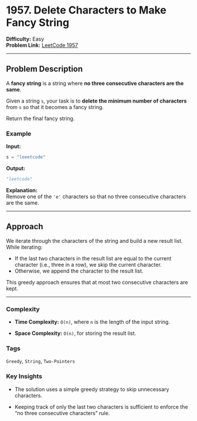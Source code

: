 # 1957. Delete Characters to Make Fancy String

**Difficulty:** Easy  
**Problem Link:** [LeetCode 1957](https://leetcode.com/problems/delete-characters-to-make-fancy-string/)

---

## Problem Description

A **fancy string** is a string where **no three consecutive characters are the same**.

Given a string `s`, your task is to **delete the minimum number of characters** from `s` so that it becomes a fancy string.

Return the final fancy string.

### Example

**Input:**
```python
s = "leeetcode"
```

**Output:**
```python
"leetcode"
```

**Explanation:**  
Remove one of the `'e'` characters so that no three consecutive characters are the same.

---

## Approach

We iterate through the characters of the string and build a new result list. While iterating:

- If the last two characters in the result list are equal to the current character (i.e., three in a row), we skip the current character.
- Otherwise, we append the character to the result list.

This greedy approach ensures that at most two consecutive characters are kept.

---

### Complexity

- **Time Complexity:** `O(n)`, where `n` is the length of the input string.

- **Space Complexity:** `O(n)`, for storing the result list.

### Tags
`Greedy`, `String`, `Two-Pointers`

### Key Insights

- The solution uses a simple greedy strategy to skip unnecessary characters.

- Keeping track of only the last two characters is sufficient to enforce the “no three consecutive characters” rule.